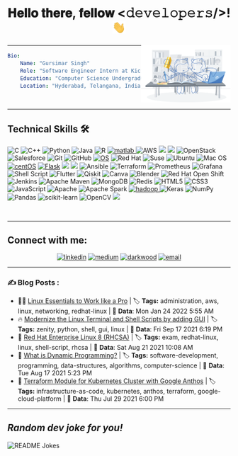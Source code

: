 <h1  align="center">  𝐇𝐞𝐥𝐥𝐨 𝐭𝐡𝐞𝐫𝐞, 𝐟𝐞𝐥𝐥𝐨𝐰 <𝚍𝚎𝚟𝚎𝚕𝚘𝚙𝚎𝚛𝚜/>! <img src="https://github.com/ABSphreak/ABSphreak/blob/master/gifs/Hi.gif" width="30px"></h1>
<img width="40%" align="right"   src="https://github.com/gursimarh/gursimarh/blob/main/workbench.svg" >
<hr/>

```yaml
Bio:
    Name: "Gursimar Singh"
    Role: "Software Engineer Intern at Kickback Space Inc."
    Education: "Computer Science Undergradute Student"
    Location: "Hyderabad, Telangana, India"
```

<br>
<hr/>

<h2> Technical Skills 🛠 </h2>

![C](https://img.shields.io/badge/-C-000?&logo=C)
![C++](https://img.shields.io/badge/-C++-00599C?style=flat-square&logo=c)
![Python](https://img.shields.io/badge/-Python-black?style=flat-square&logo=Python)
![Java](https://img.shields.io/badge/-java-E34A86?style=flat-square&logo=java)
![R](https://img.shields.io/badge/r-%23276DC3.svg?style=for-the-badge&logo=r&logoColor=white)
<a href="https://www.mathworks.com/" target="_blank"> <img src="https://upload.wikimedia.org/wikipedia/commons/2/21/Matlab_Logo.png" alt="matlab" width="40" height="40"/> </a>
![AWS](https://img.shields.io/badge/AWS-%23FF9900.svg?style=for-the-badge&logo=amazon-aws&logoColor=white)
<img src="https://img.shields.io/badge/Google_Cloud-4285F4?style=for-the-badge&logo=google-cloud&logoColor=white" />
<img src="https://img.shields.io/badge/microsoft%20azure-0089D6?style=for-the-badge&logo=microsoft-azure&logoColor=white" />
![OpenStack](https://img.shields.io/badge/Openstack-%23f01742.svg?style=for-the-badge&logo=openstack&logoColor=white)
![Salesforce](https://img.shields.io/static/v1?style=for-the-badge&message=Salesforce&color=00A1E0&logo=Salesforce&logoColor=FFFFFF&label=)
![Git](https://img.shields.io/badge/-Git-black?style=flat-square&logo=git)
![GitHub](https://img.shields.io/badge/-GitHub-181717?style=flat-square&logo=github)
[![OS](https://img.shields.io/badge/OS-Linux-informational?style=flat-square&logo=linux&logoColor=white)](https://en.wikipedia.org/wiki/Linux)
![Red Hat](https://img.shields.io/badge/Red%20Hat-EE0000?style=for-the-badge&logo=redhat&logoColor=white)
![Suse](https://img.shields.io/badge/SUSE-0C322C?style=for-the-badge&logo=SUSE&logoColor=white)
![Ubuntu](https://img.shields.io/badge/Ubuntu-E95420?style=for-the-badge&logo=ubuntu&logoColor=white)
![Mac OS](https://img.shields.io/badge/mac%20os-000000?style=for-the-badge&logo=macos&logoColor=F0F0F0)
[![centOS](https://img.shields.io/badge/CentOS-8.0-blue?style=flat-square&logo=CentOS&logoColor=262577)](https://www.centos.org/)
[![Flask](https://img.shields.io/badge/-Flask-000000?style=flat-square&logo=Flask&logoColor=ffffff)](https://flask.palletsprojects.com/)
<img src="https://img.shields.io/badge/Docker-2CA5E0?style=for-the-badge&logo=docker&logoColor=white"/>
<img src="https://img.shields.io/badge/kubernetes-326ce5.svg?&style=for-the-badge&logo=kubernetes&logoColor=white"/>
![Ansible](https://img.shields.io/static/v1?style=for-the-badge&message=Ansible&color=EE0000&logo=Ansible&logoColor=FFFFFF&label=)
![Terraform](https://img.shields.io/static/v1?style=for-the-badge&message=Terraform&color=7B42BC&logo=Terraform&logoColor=FFFFFF&label=)
![Prometheus](https://img.shields.io/badge/-Prometheus-000?&logo=Prometheus)
![Grafana](https://img.shields.io/badge/-Grafana-000?&logo=Grafana)
![Shell Script](https://img.shields.io/badge/shell_script-%23121011.svg?style=for-the-badge&logo=gnu-bash&logoColor=white)
![Flutter](https://img.shields.io/badge/Flutter-%2302569B.svg?style=for-the-badge&logo=Flutter&logoColor=white)
![Qiskit](https://img.shields.io/badge/Qiskit-%236929C4.svg?style=for-the-badge&logo=Qiskit&logoColor=white)
![Canva](https://img.shields.io/badge/Canva-%2300C4CC.svg?style=for-the-badge&logo=Canva&logoColor=white)
![Blender](https://img.shields.io/badge/blender-%23F5792A.svg?style=for-the-badge&logo=blender&logoColor=white)
![Red Hat Open Shift](https://img.shields.io/static/v1?style=for-the-badge&message=Red+Hat+Open+Shift&color=EE0000&logo=Red+Hat+Open+Shift&logoColor=FFFFFF&label=)
![Jenkins](https://img.shields.io/badge/jenkins-%232C5263.svg?style=for-the-badge&logo=jenkins&logoColor=white)
![Apache Maven](https://img.shields.io/badge/Apache%20Maven-C71A36?style=for-the-badge&logo=Apache%20Maven&logoColor=white)
![MongoDB](https://img.shields.io/badge/MongoDB-%234ea94b.svg?style=for-the-badge&logo=mongodb&logoColor=white)
![Redis](https://img.shields.io/badge/redis-%23DD0031.svg?style=for-the-badge&logo=redis&logoColor=white)
![HTML5](https://img.shields.io/badge/html5-%23E34F26.svg?style=for-the-badge&logo=html5&logoColor=white)
![CSS3](https://img.shields.io/badge/css3-%231572B6.svg?style=for-the-badge&logo=css3&logoColor=white)
![JavaScript](https://img.shields.io/badge/javascript-%23323330.svg?style=for-the-badge&logo=javascript&logoColor=%23F7DF1E)
![Apache](https://img.shields.io/badge/-Apache-D22128?style=flat-square&logo=Apache&logoColor=white)
![Apache Spark](https://img.shields.io/static/v1?style=for-the-badge&message=Apache+Spark&color=E25A1C&logo=Apache+Spark&logoColor=FFFFFF&label=)
<a href="https://hadoop.apache.org/" target="_blank"> <img src="https://www.vectorlogo.zone/logos/apache_hadoop/apache_hadoop-icon.svg" alt="hadoop" width="40" height="40"/> </a>
![Keras](https://img.shields.io/badge/Keras-%23D00000.svg?style=for-the-badge&logo=Keras&logoColor=white)
![NumPy](https://img.shields.io/badge/numpy-%23013243.svg?style=for-the-badge&logo=numpy&logoColor=white)
![Pandas](https://img.shields.io/badge/pandas-%23150458.svg?style=for-the-badge&logo=pandas&logoColor=white)
![scikit-learn](https://img.shields.io/badge/scikit--learn-%23F7931E.svg?style=for-the-badge&logo=scikit-learn&logoColor=white)
![OpenCV](https://img.shields.io/badge/opencv-%23white.svg?style=for-the-badge&logo=opencv&logoColor=white)
<img src="https://login.salesforce.com/img/logo190.png" width="95">

<br>

--- 

<h2> Connect with me: </h2>

<p align="center">
  <a href="https://www.linkedin.com/in/gursimarh/"><img src="https://img.icons8.com/color/96/000000/linkedin.png" alt="linkedin"/></a>
  <a href="https://medium.com/@gursimar27"><img src="https://img.icons8.com/color/96/000000/medium-logo.png" alt="medium"/></a>
  <a href="https://gursimar.netlify.com"><img src="https://img.icons8.com/fluent/96/000000/domain.png" alt="darkwood"/></a>
  <a href="mailto:gursimarsm@gmail.com"><img src="https://img.icons8.com/color/96/000000/gmail.png" alt="email"/></a>
</p>
  <!---   <a href="https://hub.docker.com/u/matyo91"><img src="https://img.icons8.com/color/96/000000/docker.png" alt="docker"/></a> --->



--- 
### ✍️ Blog Posts : 
<!-- BLOG-POST-LIST:START -->
 - 👨‍💻 <a href='https://faun.pub/linux-essentials-to-work-like-a-pro-c8ad5de40e8b?source=rss-439ec3383262------2'>Linux Essentials to Work like a Pro</a> | 🏷️ **Tags:** administration, aws, linux, networking, redhat-linux | 📅 **Data**: Mon Jan 24 2022 5:55 AM
 - 🔥 <a href='https://medium.com/geekculture/modernize-the-linux-terminal-and-shell-scripts-by-adding-gui-729fdedb4b1e?source=rss-439ec3383262------2'>Modernize the Linux Terminal and Shell Scripts by adding GUI</a> | 🏷️ **Tags:** zenity, python, shell, gui, linux | 📅 **Data**: Fri Sep 17 2021 6:19 PM
 - 🚀 <a href='https://faun.pub/red-hat-enterprise-linux-8-rhcsa-636bffd1f1db?source=rss-439ec3383262------2'>Red Hat Enterprise Linux 8 &lpar;RHCSA&rpar;</a> | 🏷️ **Tags:** exam, redhat-linux, linux, shell-script, rhcsa | 📅 **Data**: Sat Aug 21 2021 10:08 AM
 - 🚀 <a href='https://python.plainenglish.io/what-is-dynamic-programming-228f37b9dc5a?source=rss-439ec3383262------2'>What is Dynamic Programming?</a> | 🏷️ **Tags:** software-development, programming, data-structures, algorithms, computer-science | 📅 **Data**: Tue Aug 17 2021 5:23 PM
 - 🚀 <a href='https://faun.pub/terraform-module-for-kubernetes-cluster-with-google-anthos-5f714ca3e6ff?source=rss-439ec3383262------2'>Terraform Module for Kubernetes Cluster with Google Anthos</a> | 🏷️ **Tags:** infrastructure-as-code, kubernetes, anthos, terraform, google-cloud-platform | 📅 **Data**: Thu Jul 29 2021 6:00 PM<!-- BLOG-POST-LIST:END -->

<hr/>

<h2><i>Random dev joke for you! </i></h2>

<img align="center" src="https://readme-jokes.vercel.app/api?bgColor=%23073b4c&textColor=%2306d6a0&aColor=%2306d6a0&borderColor=%2306d6a0" alt="README Jokes"></a> <!-- <a href="https://readme-jokes.vercel.app"> --> 
